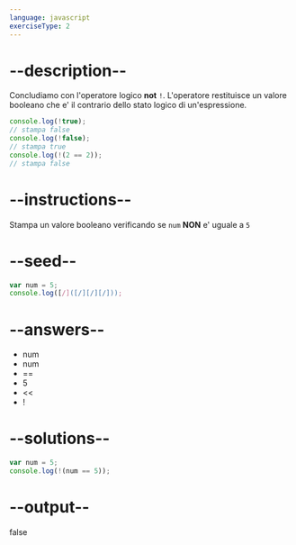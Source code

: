 ```yaml
---
language: javascript
exerciseType: 2
---
```


# --description--

Concludiamo con l'operatore logico **not** `!`.
L'operatore restituisce un valore booleano che e' il contrario dello stato logico di un'espressione.
```javascript
console.log(!true);
// stampa false
console.log(!false);
// stampa true
console.log(!(2 == 2));
// stampa false
```

# --instructions--

Stampa un valore booleano verificando se `num` **NON** e' uguale a `5`

# --seed--

```javascript
var num = 5;
console.log([/]([/][/][/]));
```

# --answers--

- num 
- num 
- == 
- 5
- << 
- !

# --solutions--

```javascript
var num = 5;
console.log(!(num == 5));
```

# --output--

false
